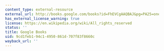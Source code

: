```yaml
---
content_type: external-resource
external_url: http://books.google.com/books?id=FhEVCgAAQBAJ&pg=PA25=onepage
has_external_license_warning: true
license: https://en.wikipedia.org/wiki/All_rights_reserved
status: ''
title: Google Books
uid: 9cd1feb1-94c1-4950-861d-707f83f8660c
wayback_url: ''
---
```

